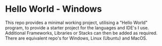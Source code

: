 

# Hello World - Windows

This repo provides a minimal working project, utilising a "Hello World" program, to provide a starter project for the languages and IDE's I use.
Additional Frameworks, Libraries or Stacks can then be added as required.
There are equivalent repo's for Windows, Linux (Ubuntu) and MacOS.

